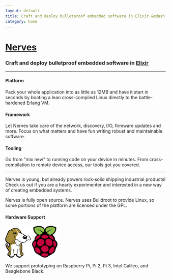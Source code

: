 ```yaml
---
layout: default
title: Craft and deploy bulletproof embedded software in Elixir &mdash; Nerves Project
category: home
---
```


<div class="text-center">
  <h1><a href="http://nerves-project.org">Nerves</a></h1>
  <h3>Craft and deploy bulletproof embedded software in <a href="http://elixir-lang.org"><b>Elixir</b></a></h3>
</div>

<hr/>

<div class="feature-box-container">
  <div class="feature-box">
    <h4><b>Platform</b></h4>
    Pack your whole application into as little as 12MB and have it start in seconds by booting a lean cross-compiled Linux directly to the battle-hardened Erlang VM.
  </div>

  <div class="feature-box">
    <h4><b>Framework</b></h4>
    Let Nerves take care of the network, discovery, I/O, firmware updates and more. Focus on what matters and have fun writing robust and maintainable software.
  </div>

  <div class="feature-box">
    <h4><b>Tooling</b></h4>
    Go from "mix new" to running code on your device in minutes. From cross-compilation to remote device access, our tools got you covered.
  </div>
</div>

<hr/>

Nerves is young, but already powers rock-solid shipping industrial products!  Check us out if you are a hearty experimenter and interested in a new way of creating embedded systems.

Nerves is fully open source.  Nerves uses Buildroot to provide Linux, so some portions of the platform are licensed under the GPL.

<h4 class="widget-title">Hardware Support</h4>

<img width="80px"  src="/images/beaglebone_icon.jpg"/>
<img width="80px" src="/images/pi_logo.png"/>

We support prototyping on Raspberry Pi, Pi 2, Pi 3, Intel Galileo, and Beaglebone Black.

